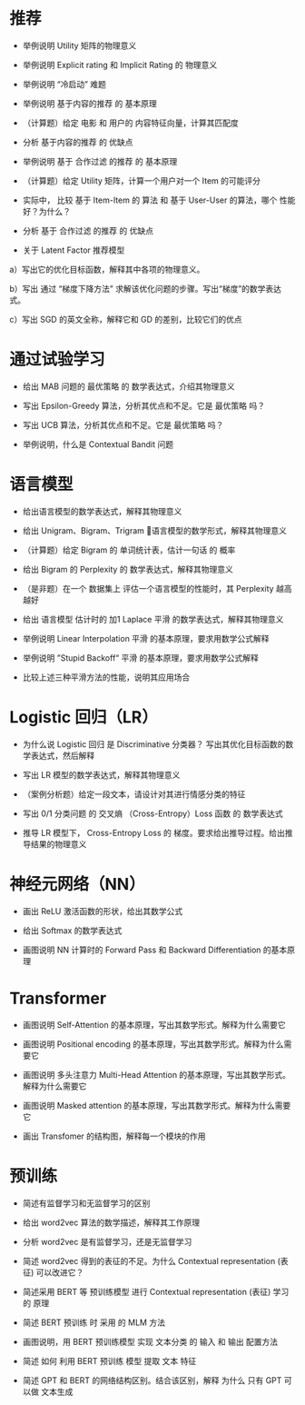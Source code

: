 # 推荐

- 举例说明 Utility 矩阵的物理意义

- 举例说明 Explicit rating 和 Implicit Rating 的 物理意义

- 举例说明 “冷启动” 难题

- 举例说明 基于内容的推荐 的 基本原理

- （计算题）给定 电影 和 用户的 内容特征向量，计算其匹配度

- 分析 基于内容的推荐 的 优缺点

- 举例说明 基于 合作过滤 的推荐 的 基本原理

- （计算题）给定 Utility 矩阵，计算一个用户对一个 Item 的可能评分

- 实际中， 比较 基于 Item-Item 的 算法 和 基于 User-User 的算法，哪个 性能 好？为什么？

- 分析 基于 合作过滤 的推荐 的 优缺点

- 关于 Latent Factor 推荐模型

a）写出它的优化目标函数，解释其中各项的物理意义。

b）写出 通过 “梯度下降方法” 求解该优化问题的步骤。写出“梯度”的数学表达式。

c）写出 SGD 的英文全称，解释它和 GD 的差别，比较它们的优点

# 通过试验学习

- 给出 MAB 问题的 最优策略 的 数学表达式，介绍其物理意义

- 写出 Epsilon-Greedy 算法，分析其优点和不足。它是 最优策略 吗？

- 写出 UCB 算法，分析其优点和不足。它是 最优策略 吗？

- 举例说明，什么是 Contextual Bandit 问题

# 语言模型

- 给出语言模型的数学表达式，解释其物理意义

- 给出 Unigram、Bigram、Trigram 语言模型的数学形式，解释其物理意义

- （计算题）给定 Bigram 的 单词统计表，估计一句话 的 概率

- 给出 Bigram 的 Perplexity 的 数学表达式，解释其物理意义

- （是非题）在一个 数据集上 评估一个语言模型的性能时，其 Perplexity 越高越好

- 给出 语言模型 估计时的 加1 Laplace 平滑 的数学表达式，解释其物理意义

- 举例说明 Linear Interpolation 平滑 的基本原理，要求用数学公式解释

- 举例说明 ”Stupid Backoff“ 平滑 的基本原理，要求用数学公式解释

- 比较上述三种平滑方法的性能，说明其应用场合

# Logistic 回归（LR）

- 为什么说 Logistic 回归 是 Discriminative 分类器？ 写出其优化目标函数的数学表达式，然后解释

- 写出 LR 模型的数学表达式，解释其物理意义

- （案例分析题）给定一段文本，请设计对其进行情感分类的特征

- 写出 0/1 分类问题 的 交叉熵 （Cross-Entropy）Loss 函数 的 数学表达式

- 推导 LR 模型下， Cross-Entropy Loss 的 梯度。要求给出推导过程。给出推导结果的物理意义

# 神经元网络（NN）

- 画出 ReLU 激活函数的形状，给出其数学公式

- 给出 Softmax 的数学表达式

- 画图说明 NN 计算时的 Forward Pass 和 Backward Differentiation 的基本原理

# Transformer

- 画图说明 Self-Attention 的基本原理，写出其数学形式。解释为什么需要它

- 画图说明 Positional encoding 的基本原理，写出其数学形式。解释为什么需要它

- 画图说明 多头注意力 Multi-Head Attention 的基本原理，写出其数学形式。解释为什么需要它

- 画图说明 Masked attention 的基本原理，写出其数学形式。解释为什么需要它

- 画出 Transfomer 的结构图，解释每一个模块的作用

# 预训练

- 简述有监督学习和无监督学习的区别

- 给出 word2vec 算法的数学描述，解释其工作原理

- 分析 word2vec 是有监督学习，还是无监督学习

- 简述 word2vec 得到的表征的不足。为什么 Contextual representation (表征) 可以改进它？

- 简述采用 BERT 等 预训练模型 进行  Contextual representation (表征) 学习 的 原理

- 简述 BERT 预训练 时 采用 的 MLM 方法

- 画图说明，用 BERT 预训练模型 实现 文本分类 的 输入 和 输出 配置方法

- 简述 如何 利用 BERT 预训练 模型 提取 文本 特征

- 简述 GPT 和 BERT 的网络结构区别。结合该区别，解释 为什么 只有 GPT 可以做 文本生成

